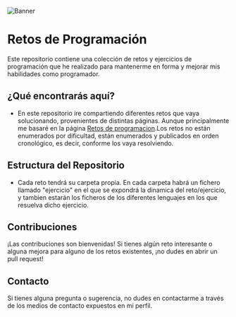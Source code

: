 <!--
# Retos de Programación
Realizaré algunas pruebas de programación, basados principalmente en la pagina web "retosdeprogramación.com" hecha por mouredev. Los directorios en los que resolveré los retos estarán enumerados no por dificultad sino por el orden cornológico en el que los vaya resolviendo. Inicialmente los resolveré en Python pero puede que conforme avance el tiempo los vuelva a resolver en otros lenguajes, de ser así, estarán los diferentes ficheros de cada lenguaje dentro de los directorios de cada reto. Algunos dircetorios estarán acompañados de un fichero llamado "ejercicio" donde se explicará el mismo; otros tendrán el enunciado del ejercicio dentro del mismo fichero donde se resuelva, es decir, en forma de comentario en el código. 
-->
![Banner](https://github.com/AdrianGuerra46/Retos-de-Programacion/blob/main/imagenes/banner.jpg?raw=true)
# Retos de Programación

Este repositorio contiene una colección de retos y ejercicios de programación que he realizado para mantenerme en forma y mejorar mis habilidades como programador.

## ¿Qué encontrarás aquí?

- En este repositorio ire compartiendo diferentes retos que vaya solucionando, provenientes de distintas páginas. Aunque principalmente me basaré en la página [Retos de programacion](https://retosdeprogramacion.com).Los retos no están enumerados por dificultad, están enumerados y publicados en orden cronológico, es decir, conforme los vaya resolviendo. 

## Estructura del Repositorio

- Cada reto tendrá su carpeta propia. En cada carpeta habrá un fichero llamado "ejercicio" en el que se expondrá la dinamica del reto/ejercicio, y tambien estarán los ficheros de los diferentes lenguajes en los que resuelva dicho ejercicio.

## Contribuciones

¡Las contribuciones son bienvenidas! Si tienes algún reto interesante o alguna mejora para alguno de los retos existentes, ¡no dudes en abrir un pull request!

## Contacto

Si tienes alguna pregunta o sugerencia, no dudes en contactarme a través de los medios de contacto expuestos en mi perfil. 

